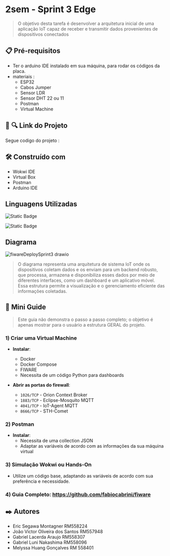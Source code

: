# **2sem - Sprint 3 Edge**

> O objetivo desta tarefa é desenvolver a arquitetura inicial de uma aplicação loT capaz de receber e transmitir dados provenientes de dispositivos conectados

## 📋 Pré-requisitos
+ Ter o arduino IDE instalado em sua máquina, para rodar os códigos da placa.
+ materiais :
  - ESP32
  - Cabos Jumper
  - Sensor LDR
  - Sensor DHT 22 ou 11
  - Postman
  - Virtual Machine

## 📡 🔍 Link do Projeto
Segue codigo do projeto : 

## 🛠️ Construído com
+ Wokwi IDE
+ Virtual Box
+ Postman
+ Arduino IDE

## Linguagens Utilizadas
![Static Badge](https://img.shields.io/badge/C%2B%2B-00599C?style=for-the-badge&logo=c%2B%2B&labelColor=black)

![Static Badge](https://img.shields.io/badge/C-A8B9CC?style=for-the-badge&logo=c&labelColor=black)

## Diagrama
![fiwareDeploySprint3 drawio](https://github.com/user-attachments/assets/582891f5-ea2b-42f0-b70f-7695ecd69e8a)
>O diagrama representa uma arquitetura de sistema IoT onde os dispositivos coletam dados e os enviam para um backend robusto, que processa, armazena e disponibiliza esses dados por meio de diferentes interfaces, como um dashboard e um aplicativo móvel. Essa estrutura permite a visualização e o gerenciamento eficiente das informações coletadas.

## 📖 Mini Guide
> Este guia não demonstra o passo a passo completo; o objetivo é apenas mostrar para o usuário a estrutura GERAL do projeto.

### 1) Criar uma Virtual Machine
- **Instalar**:
  - Docker
  - Docker Compose
  - FIWARE
  - Necessita de um código Python para dashboards

- **Abrir as portas do firewall**:
  - `1026/TCP` - Orion Context Broker
  - `1883/TCP` - Eclipse-Mosquito MQTT
  - `4041/TCP` - IoT-Agent MQTT
  - `8666/TCP` - STH-Comet

### 2) Postman
- **Instalar**:
  - Necessita de uma collection JSON
  - Adaptar as variáveis de acordo com as informações da sua máquina virtual

### 3) Simulação Wokwi ou Hands-On
- Utilize um código base, adaptando as variáveis de acordo com sua preferência e necessidade.

### 4) Guia Completo: https://github.com/fabiocabrini/fiware

## ✒️ Autores
+ Eric Segawa Montagner RM558224
+ João Victor Oliveira dos Santos RM557948
+ Gabriel Lacerda Araujo RM558307
+ Gabriel Luni Nakashima RM558096
+ Melyssa Huang Gonçalves RM 558401
